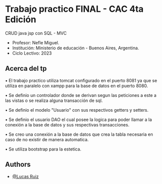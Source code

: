 
# Trabajo practico FINAL - CAC 4ta Edición

CRUD java jsp con SQL  -  MVC

- Profesor: Nefle Miguel.
- Institución: Ministerio de educación - Buenos Aires, Argentina.
- Ciclo Lectivo: 2023


## Acerca del tp

• El trabajo practico utiliza tomcat configurado en el puerto 8081 ya que se utiliza en paralelo con xampp para la base de datos en el puerto 8080.

• Se definio un controlador donde se derivan segun las peticiones a este a las vistas o se realiza alguna transacción de sql.

• Se definio el modelo "Usuario" con sus respectivos getters y setters.

• Se definio el usuario DAO el cual posee la logica para poder llamar a la conexión a la base de datos y sus respectivas transacciones.

• Se creo una conexión a la base de datos que crea la tabla necesaria en caso de no existir de manera automatica.

• Se utiliza bootstrap para la estetica.

## Authors

- [@Lucas Ruiz](https://github.com/LERV1993)

